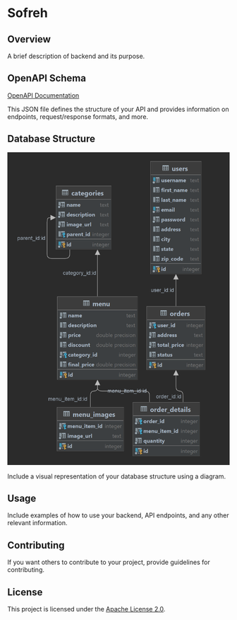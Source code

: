 # Sofreh

## Overview

A brief description of backend and its purpose.

## OpenAPI Schema

[OpenAPI Documentation](https://petstore.swagger.io/?url=https://raw.githubusercontent.com/Seyydmasoud/Sofreh/Backend/openapi_schema.json)


This JSON file defines the structure of your API and provides information on endpoints, request/response formats, and
more.

## Database Structure

![Database Diagram](Diagram.png)

Include a visual representation of your database structure using a diagram.

## Usage

Include examples of how to use your backend, API endpoints, and any other relevant information.

## Contributing

If you want others to contribute to your project, provide guidelines for contributing.

## License

This project is licensed under the [Apache License 2.0](LICENSE).
 